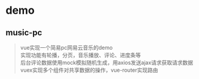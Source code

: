 # demo

## music-pc

> vue实现一个简易pc网易云音乐的demo<br>
> 实现功能有轮播，分页，音乐播放、评论、进度条等<br>
> 后台评论数据使用mock模拟随机生成，用axios发送ajax请求获取请求数据<br>
> vuex实现多个组件对共享数据的操作，vue-router实现路由<br>